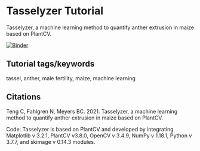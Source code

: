 # Tasselyzer Tutorial

Tasselyzer, a machine learning method to quantify anther extrusion in maize based on PlantCV.

[![Binder](https://mybinder.org/badge_logo.svg)](https://mybinder.org/v2/gh/danforthcenter/plantcv-tasselyzer-tutorial/HEAD)

## Tutorial tags/keywords

tassel, anther, male fertility, maize, machine learning

## Citations

Teng C, Fahlgren N, Meyers BC. 2021. Tasselyzer, a machine learning method to quantify anther extrusion in maize based on PlantCV.

Code: 
Tasselyzer is based on PlantCV and developed by integrating Matplotlib v 3.2.1, PlantCV v3.8.0, OpenCV v 3.4.9, NumPy v 1.18.1, Python v 3.7.7, and skimage v 0.14.3 modules.
